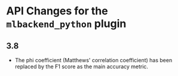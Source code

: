 # API Changes for the `mlbackend_python` plugin

## 3.8

- The phi coefficient (Matthews' correlation coefficient) has been replaced by
  the F1 score as the main accuracy metric.
